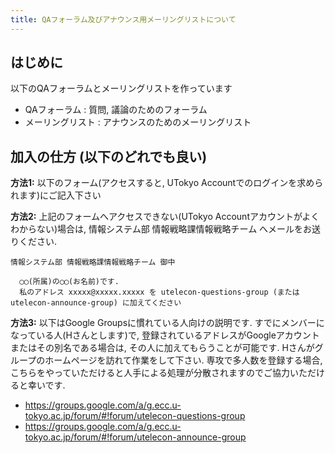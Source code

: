 ```yaml
---
title: QAフォーラム及びアナウンス用メーリングリストについて
---
```


はじめに
---------------------------

以下のQAフォーラムとメーリングリストを作っています

* QAフォーラム : 質問, 議論のためのフォーラム
* メーリングリスト : アナウンスのためのメーリングリスト

加入の仕方 (以下のどれでも良い)
---------------------------

**方法1:** 以下のフォーム(アクセスすると, UTokyo Accountでのログインを求められます)にご記入下さい

**方法2:** 上記のフォームへアクセスできない(UTokyo Accountアカウントがよくわからない)場合は, 情報システム部 情報戦略課情報戦略チーム へメールをお送りください.

```
情報システム部 情報戦略課情報戦略チーム 御中

  ◯◯(所属)の◯◯(お名前)です.
  私のアドレス xxxxx@xxxxx.xxxxx を utelecon-questions-group (またはutelecon-announce-group) に加えてください
```

**方法3:** 以下はGoogle Groupsに慣れている人向けの説明です. すでにメンバーになっている人(Hさんとします)で, 登録されているアドレスがGoogleアカウントまたはその別名である場合は, その人に加えてもらうことが可能です. Hさんがグループのホームページを訪れて作業をして下さい. 専攻で多人数を登録する場合, こちらをやっていただけると人手による処理が分散されますのでご協力いただけると幸いです.

* https://groups.google.com/a/g.ecc.u-tokyo.ac.jp/forum/#!forum/utelecon-questions-group
* https://groups.google.com/a/g.ecc.u-tokyo.ac.jp/forum/#!forum/utelecon-announce-group

